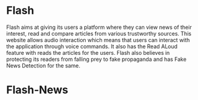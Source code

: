 # Flash
Flash aims at giving its users a platform where they can view news of their interest, read and compare articles from various trustworthy sources. This website allows audio interaction which means that users can interact with the application through voice commands. It also has the Read ALoud feature with reads the articles for the users. Flash also believes in protecting its readers from falling prey to fake propaganda and has Fake News Detection for the same.
# Flash-News
